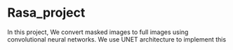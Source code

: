 # Rasa_project
In this project,  We convert masked images to full images using convolutional neural networks. We use UNET architecture to implement this

